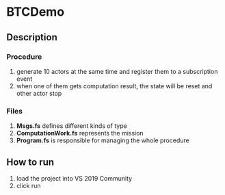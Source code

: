 # BTCDemo

## Description

### Procedure

1. generate 10 actors at the same time and register them to a subscription event
2. when one of them gets computation result, the state will be reset and other actor stop

### Files

1. **Msgs.fs** defines different kinds of type
2. **ComputationWork.fs** represents the mission
3. **Program.fs** is responsible for managing the whole procedure

## How to run

1. load the project into VS 2019 Community
2. click run